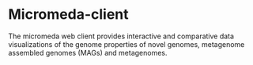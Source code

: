 Micromeda-client
================

The micromeda web client provides interactive and comparative data visualizations of the genome properties of novel 
genomes, metagenome assembled genomes (MAGs) and metagenomes.
